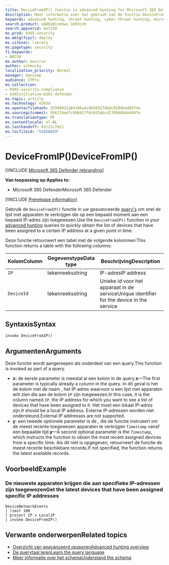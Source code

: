 ```yaml
---
title: DeviceFromIP() functie in advanced hunting for Microsoft 365 Defender
description: Meer informatie over het gebruik van de functie DeviceFromIP() om de apparaten te krijgen die aan een specifiek IP-adres zijn toegewezen
keywords: advanced hunting, threat hunting, cyber threat hunting, microsoft threat protection, microsoft 365, mtp, m365, search, query, telemetry, schema reference, kusto, device, devicefromIP, function, enrichment
search.product: eADQiWindows 10XVcnh
search.appverid: met150
ms.prod: m365-security
ms.mktglfcycl: deploy
ms.sitesec: library
ms.pagetype: security
f1.keywords:
- NOCSH
ms.author: maccruz
author: schmurky
localization_priority: Normal
manager: dansimp
audience: ITPro
ms.collection:
- M365-security-compliance
- m365initiative-m365-defender
ms.topic: article
ms.technology: m365d
ms.openlocfilehash: d2996021a84186adc6656927dbdc910db4d037de
ms.sourcegitcommit: 956176ed7c8b8427fdc655abcd1709d86da9447e
ms.translationtype: MT
ms.contentlocale: nl-NL
ms.lasthandoff: 03/23/2021
ms.locfileid: "51058029"
---
```

# <a name="devicefromip"></a><span data-ttu-id="dda80-104">DeviceFromIP()</span><span class="sxs-lookup"><span data-stu-id="dda80-104">DeviceFromIP()</span></span>

[!INCLUDE [Microsoft 365 Defender rebranding](../includes/microsoft-defender.md)]


<span data-ttu-id="dda80-105">**Van toepassing op:**</span><span class="sxs-lookup"><span data-stu-id="dda80-105">**Applies to:**</span></span>
- <span data-ttu-id="dda80-106">Microsoft 365 Defender</span><span class="sxs-lookup"><span data-stu-id="dda80-106">Microsoft 365 Defender</span></span>


[!INCLUDE [Prerelease information](../includes/prerelease.md)]


<span data-ttu-id="dda80-107">Gebruik de `DeviceFromIP()` functie in uw geavanceerde [query's](advanced-hunting-overview.md) om snel de lijst met apparaten te verkrijgen die op een bepaald moment aan een bepaald IP-adres zijn toegewezen.</span><span class="sxs-lookup"><span data-stu-id="dda80-107">Use the `DeviceFromIP()` function in your [advanced hunting](advanced-hunting-overview.md) queries to quickly obtain the list of devices that have been assigned to a certain IP address at a given point in time.</span></span> 

<span data-ttu-id="dda80-108">Deze functie retourneert een tabel met de volgende kolommen:</span><span class="sxs-lookup"><span data-stu-id="dda80-108">This function returns a table with the following columns:</span></span>

| <span data-ttu-id="dda80-109">Kolom</span><span class="sxs-lookup"><span data-stu-id="dda80-109">Column</span></span> | <span data-ttu-id="dda80-110">Gegevenstype</span><span class="sxs-lookup"><span data-stu-id="dda80-110">Data type</span></span> | <span data-ttu-id="dda80-111">Beschrijving</span><span class="sxs-lookup"><span data-stu-id="dda80-111">Description</span></span> |
|------------|-------------|-------------|
| `IP` | <span data-ttu-id="dda80-112">tekenreeks</span><span class="sxs-lookup"><span data-stu-id="dda80-112">string</span></span> | <span data-ttu-id="dda80-113">IP-adres</span><span class="sxs-lookup"><span data-stu-id="dda80-113">IP address</span></span>  |
| `DeviceId` | <span data-ttu-id="dda80-114">tekenreeks</span><span class="sxs-lookup"><span data-stu-id="dda80-114">string</span></span> | <span data-ttu-id="dda80-115">Unieke id voor het apparaat in de service</span><span class="sxs-lookup"><span data-stu-id="dda80-115">Unique identifier for the device in the service</span></span> |


## <a name="syntax"></a><span data-ttu-id="dda80-116">Syntaxis</span><span class="sxs-lookup"><span data-stu-id="dda80-116">Syntax</span></span>

```kusto
invoke DeviceFromIP()
```

## <a name="arguments"></a><span data-ttu-id="dda80-117">Argumenten</span><span class="sxs-lookup"><span data-stu-id="dda80-117">Arguments</span></span>

<span data-ttu-id="dda80-118">Deze functie wordt aangeroepen als onderdeel van een query.</span><span class="sxs-lookup"><span data-stu-id="dda80-118">This function is invoked as part of a query.</span></span>

- <span data-ttu-id="dda80-119">**x:** de eerste parameter is meestal al een kolom in de query.</span><span class="sxs-lookup"><span data-stu-id="dda80-119">**x**—The first parameter is typically already a column in the query.</span></span> <span data-ttu-id="dda80-120">In dit geval is het de kolom met de naam , het IP-adres waarvoor u een lijst met apparaten wilt zien die aan de kolom `IP` zijn toegewezen.</span><span class="sxs-lookup"><span data-stu-id="dda80-120">In this case, it is the column named `IP`, the IP address for which you want to see a list of devices that have been assigned to it.</span></span> <span data-ttu-id="dda80-121">Het moet een lokaal IP-adres zijn.</span><span class="sxs-lookup"><span data-stu-id="dda80-121">It should be a local IP address.</span></span> <span data-ttu-id="dda80-122">Externe IP-adressen worden niet ondersteund.</span><span class="sxs-lookup"><span data-stu-id="dda80-122">External IP addresses are not supported.</span></span>
- <span data-ttu-id="dda80-123">**y**: een tweede optionele parameter is de , die de functie instrueert om de meest recente toegewezen apparaten te verkrijgen `Timestamp` vanaf een bepaalde tijd.</span><span class="sxs-lookup"><span data-stu-id="dda80-123">**y**—A second optional parameter is the `Timestamp`, which instructs the function to obtain the most recent assigned devices from a specific time.</span></span> <span data-ttu-id="dda80-124">Als dit niet is opgegeven, retourneert de functie de meest recente beschikbare records.</span><span class="sxs-lookup"><span data-stu-id="dda80-124">If not specified, the function returns the latest available records.</span></span>

## <a name="example"></a><span data-ttu-id="dda80-125">Voorbeeld</span><span class="sxs-lookup"><span data-stu-id="dda80-125">Example</span></span>


### <a name="get-the-latest-devices-that-have-been-assigned-specific-ip-addresses"></a><span data-ttu-id="dda80-126">De nieuwste apparaten krijgen die aan specifieke IP-adressen zijn toegewezen</span><span class="sxs-lookup"><span data-stu-id="dda80-126">Get the latest devices that have been assigned specific IP addresses</span></span>

```kusto
DeviceNetworkEvents 
| limit 100 
| project IP = LocalIP 
| invoke DeviceFromIP()
```

## <a name="related-topics"></a><span data-ttu-id="dda80-127">Verwante onderwerpen</span><span class="sxs-lookup"><span data-stu-id="dda80-127">Related topics</span></span>
- [<span data-ttu-id="dda80-128">Overzicht van geavanceerd opsporen</span><span class="sxs-lookup"><span data-stu-id="dda80-128">Advanced hunting overview</span></span>](advanced-hunting-overview.md)
- [<span data-ttu-id="dda80-129">De querytaal leren</span><span class="sxs-lookup"><span data-stu-id="dda80-129">Learn the query language</span></span>](advanced-hunting-query-language.md)
- [<span data-ttu-id="dda80-130">Meer informatie over het schema</span><span class="sxs-lookup"><span data-stu-id="dda80-130">Understand the schema</span></span>](advanced-hunting-schema-tables.md)
